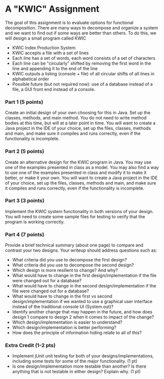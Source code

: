 # A "KWIC" Assignment

The goal of this assignment is to evaluate options for functional decomposition. There are many ways to decompose and organize a system and we want to find out if some ways are better than others. To do this, we will design a small program called KWIC
  * KWIC Index Production System
  * KWIC accepts a file with a set of lines
  * Each line has a set of words, each word consists of a set of characters
  * Each line can be "circularly" shifted by removing the first word in the line and appending it to the end of the line
  * KWIC outputs a listing (console + file) of all circular shifts of all lines in alphabetical order
  * Possible future (but not required now): use of a database instead of a file, a GUI front end instead of a console.

### Part 1 (5 points)
Create an initial design of your own choosing for this in Java. Set up the classes, methods, and main method. You do not need to write method bodies at this time, but will at a later point in time. You will want to create a Java project in the IDE of your choice, set up the files, classes, methods and main, and make sure it compiles and runs correctly, even if the functionality is incomplete.

### Part 2 (5 points)
Create an alternative design for the KWIC program in Java. You may use one of the examples presented in class as a model. You may also find a way to use one of the examples presented in class and modify it to make it better, or make it your own. You will want to create a Java project in the IDE of your choice, set up the files, classes, methods and main, and make sure it compiles and runs correctly, even if the functionality is incomplete.

### Part 3 (3 points)
Implement the KWIC system functionality in both versions of your design. You will need to create some sample files for testing to verify that the program is working correctly.

### Part 4 (7 points)
Provide a brief technical summary (about one page) to compare and contrast your two designs. Your writeup should address questions such as:
  * What criteria did you use to decompose the first design?
  * What criteria did you use to decompose the second design?
  * Which design is more resilient to change? And why?
  * What would have to change in the first design/implementation if the file were changed out for a database?
  * What would have to change in the second design/implementation if the file were changed out for a database?
  * What would have to change in the first vs second design/implementation if we wanted to use a graphical user interface instead of the traditional console UI (System.out)?
  * Identify another change that may happen in the future, and how does design 1 compare to design 2 when it comes to impact of the change?
  * Which design/implementation is easier to understand?
  * Which design/implementation is better performing?
  * How does the principle of information hiding relate to all of this?
### Extra Credit (1-2 pts)
  * Implement jUnit unit testing for both of your designs/implementations, including some tests for some of the major functionality. (1 pt)
  * Is one design/implementation more testable than another? Is there anything that is not testable in either design? Explain why. (1 pt)